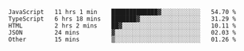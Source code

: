<!--START_SECTION:waka-->

```text
JavaScript   11 hrs 1 min    █████████████▓░░░░░░░░░░░   54.70 %
TypeScript   6 hrs 18 mins   ███████▓░░░░░░░░░░░░░░░░░   31.29 %
HTML         2 hrs 2 mins    ██▓░░░░░░░░░░░░░░░░░░░░░░   10.11 %
JSON         24 mins         ▓░░░░░░░░░░░░░░░░░░░░░░░░   02.03 %
Other        15 mins         ▒░░░░░░░░░░░░░░░░░░░░░░░░   01.26 %
```

<!--END_SECTION:waka-->
